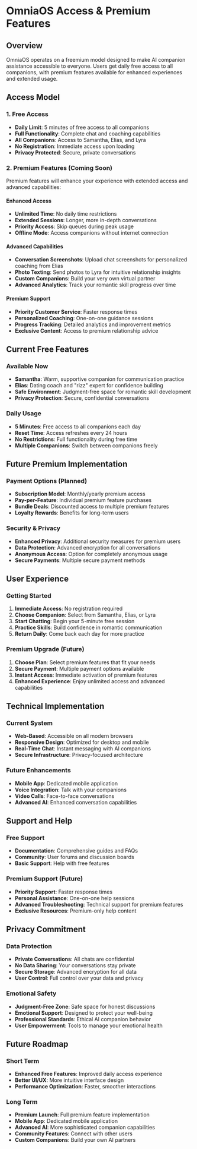 # OmniaOS Access & Premium Features

## Overview
OmniaOS operates on a freemium model designed to make AI companion assistance accessible to everyone. Users get daily free access to all companions, with premium features available for enhanced experiences and extended usage.

## Access Model

### 1. Free Access
- **Daily Limit**: 5 minutes of free access to all companions
- **Full Functionality**: Complete chat and coaching capabilities
- **All Companions**: Access to Samantha, Elias, and Lyra
- **No Registration**: Immediate access upon loading
- **Privacy Protected**: Secure, private conversations

### 2. Premium Features (Coming Soon)
Premium features will enhance your experience with extended access and advanced capabilities:

#### Enhanced Access
- **Unlimited Time**: No daily time restrictions
- **Extended Sessions**: Longer, more in-depth conversations
- **Priority Access**: Skip queues during peak usage
- **Offline Mode**: Access companions without internet connection

#### Advanced Capabilities
- **Conversation Screenshots**: Upload chat screenshots for personalized coaching from Elias
- **Photo Texting**: Send photos to Lyra for intuitive relationship insights
- **Custom Companions**: Build your very own virtual partner
- **Advanced Analytics**: Track your romantic skill progress over time

#### Premium Support
- **Priority Customer Service**: Faster response times
- **Personalized Coaching**: One-on-one guidance sessions
- **Progress Tracking**: Detailed analytics and improvement metrics
- **Exclusive Content**: Access to premium relationship advice

## Current Free Features

### Available Now
- **Samantha**: Warm, supportive companion for communication practice
- **Elias**: Dating coach and "rizz" expert for confidence building
- **Safe Environment**: Judgment-free space for romantic skill development
- **Privacy Protection**: Secure, confidential conversations

### Daily Usage
- **5 Minutes**: Free access to all companions each day
- **Reset Time**: Access refreshes every 24 hours
- **No Restrictions**: Full functionality during free time
- **Multiple Companions**: Switch between companions freely

## Future Premium Implementation

### Payment Options (Planned)
- **Subscription Model**: Monthly/yearly premium access
- **Pay-per-Feature**: Individual premium feature purchases
- **Bundle Deals**: Discounted access to multiple premium features
- **Loyalty Rewards**: Benefits for long-term users

### Security & Privacy
- **Enhanced Privacy**: Additional security measures for premium users
- **Data Protection**: Advanced encryption for all conversations
- **Anonymous Access**: Option for completely anonymous usage
- **Secure Payments**: Multiple secure payment methods

## User Experience

### Getting Started
1. **Immediate Access**: No registration required
2. **Choose Companion**: Select from Samantha, Elias, or Lyra
3. **Start Chatting**: Begin your 5-minute free session
4. **Practice Skills**: Build confidence in romantic communication
5. **Return Daily**: Come back each day for more practice

### Premium Upgrade (Future)
1. **Choose Plan**: Select premium features that fit your needs
2. **Secure Payment**: Multiple payment options available
3. **Instant Access**: Immediate activation of premium features
4. **Enhanced Experience**: Enjoy unlimited access and advanced capabilities

## Technical Implementation

### Current System
- **Web-Based**: Accessible on all modern browsers
- **Responsive Design**: Optimized for desktop and mobile
- **Real-Time Chat**: Instant messaging with AI companions
- **Secure Infrastructure**: Privacy-focused architecture

### Future Enhancements
- **Mobile App**: Dedicated mobile application
- **Voice Integration**: Talk with your companions
- **Video Calls**: Face-to-face conversations
- **Advanced AI**: Enhanced conversation capabilities

## Support and Help

### Free Support
- **Documentation**: Comprehensive guides and FAQs
- **Community**: User forums and discussion boards
- **Basic Support**: Help with free features

### Premium Support (Future)
- **Priority Support**: Faster response times
- **Personal Assistance**: One-on-one help sessions
- **Advanced Troubleshooting**: Technical support for premium features
- **Exclusive Resources**: Premium-only help content

## Privacy Commitment

### Data Protection
- **Private Conversations**: All chats are confidential
- **No Data Sharing**: Your conversations stay private
- **Secure Storage**: Advanced encryption for all data
- **User Control**: Full control over your data and privacy

### Emotional Safety
- **Judgment-Free Zone**: Safe space for honest discussions
- **Emotional Support**: Designed to protect your well-being
- **Professional Standards**: Ethical AI companion behavior
- **User Empowerment**: Tools to manage your emotional health

## Future Roadmap

### Short Term
- **Enhanced Free Features**: Improved daily access experience
- **Better UI/UX**: More intuitive interface design
- **Performance Optimization**: Faster, smoother interactions

### Long Term
- **Premium Launch**: Full premium feature implementation
- **Mobile App**: Dedicated mobile application
- **Advanced AI**: More sophisticated companion capabilities
- **Community Features**: Connect with other users
- **Custom Companions**: Build your own AI partners 
